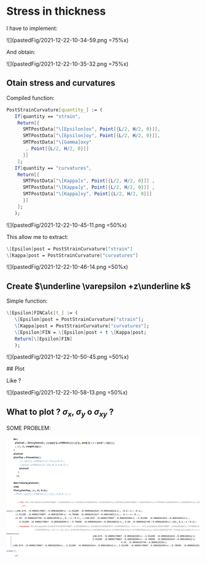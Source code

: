 # Stress in thickness

I have to implement:

![](pastedFig/2021-12-22-10-34-59.png =75%x)

And obtain:

![](pastedFig/2021-12-22-10-35-32.png =75%x)

## Otain stress and curvatures

Compiled function:

```mathematica
PostStrainCurvature[quantity_] := (
   If[quantity == "strain",
    Return[{
      SMTPostData["\[Epsilon]ox", Point[{L/2, H/2, 0}]],
      SMTPostData["\[Epsilon]oy", Point[{L/2, H/2, 0}]], 
      SMTPostData["\[Gamma]oxy"
       , Point[{L/2, H/2, 0}]] 
      }]
    ];
   If[quantity == "curvatures",
    Return[{
      SMTPostData["\[Kappa]x", Point[{L/2, H/2, 0}]] ,
      SMTPostData["\[Kappa]y", Point[{L/2, H/2, 0}]] ,
      SMTPostData["\[Kappa]xy", Point[{L/2, H/2, 0}]] 
      }]
    ];
   );
```

![](pastedFig/2021-12-22-10-45-11.png =50%x)

This allow me to extract:

```mathematica
\[Epsilon]post = PostStrainCurvature["strain"]
\[Kappa]post = PostStrainCurvature["curvatures"]
```

![](pastedFig/2021-12-22-10-46-14.png =50%x)

## Create $\underline  \varepsilon +z\underline  k$

Simple function:

```mathematica
\[Epsilon]FINCalc[t_] := (
   \[Epsilon]post = PostStrainCurvature["strain"];
   \[Kappa]post = PostStrainCurvature["curvatures"];
   \[Epsilon]FIN = \[Epsilon]post + t \[Kappa]post;
   Return[\[Epsilon]FIN]
   );
```

![](pastedFig/2021-12-22-10-50-45.png =50%x)

## Plot 
 
 Like ?

![](pastedFig/2021-12-22-10-58-13.png =50%x)

## What to plot ? $σ_x$, $σ_y$ o $σ_{xy}$  ?
SOME PROBLEM: 

![](pastedFig/2021-12-22-11-18-43.png)